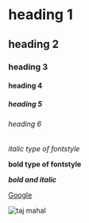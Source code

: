 # heading 1
## heading 2
### heading 3
#### heading 4
##### heading 5
###### heading 6
*italic type of fontstyle*

**bold type of fontstyle**

***bold and italic***

[Google](https://www.google.com/intl/en-GB/gmail/about/#)

![taj mahal](https://c.ndtvimg.com/2021-08/aa8qno6_taj-mahal-night-photo-istock_625x300_20_August_21.jpg)
